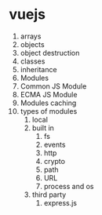 # vuejs


1. arrays
2. objects
3. object destruction
5. classes
6. inheritance
7. Modules
8. Common JS Module 
9. ECMA JS Module 
10. Modules caching
11. types of modules 
    1. local 
    2. built in 
        1. fs 
        2. events
        3. http 
        4. crypto
        5. path 
        6. URL
        7. process and os 
    3. third party
        1. express.js 
 
